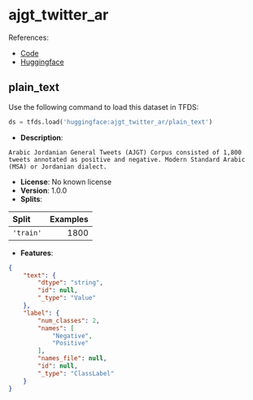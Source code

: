 # ajgt_twitter_ar

References:

*   [Code](https://huggingface.co/datasets/ajgt_twitter_ar/tree/main)
*   [Huggingface](https://huggingface.co/datasets/ajgt_twitter_ar)


## plain_text


Use the following command to load this dataset in TFDS:

```python
ds = tfds.load('huggingface:ajgt_twitter_ar/plain_text')
```

*   **Description**:

```
Arabic Jordanian General Tweets (AJGT) Corpus consisted of 1,800 tweets annotated as positive and negative. Modern Standard Arabic (MSA) or Jordanian dialect.
```

*   **License**: No known license
*   **Version**: 1.0.0
*   **Splits**:

Split  | Examples
:----- | -------:
`'train'` | 1800

*   **Features**:

```json
{
    "text": {
        "dtype": "string",
        "id": null,
        "_type": "Value"
    },
    "label": {
        "num_classes": 2,
        "names": [
            "Negative",
            "Positive"
        ],
        "names_file": null,
        "id": null,
        "_type": "ClassLabel"
    }
}
```



